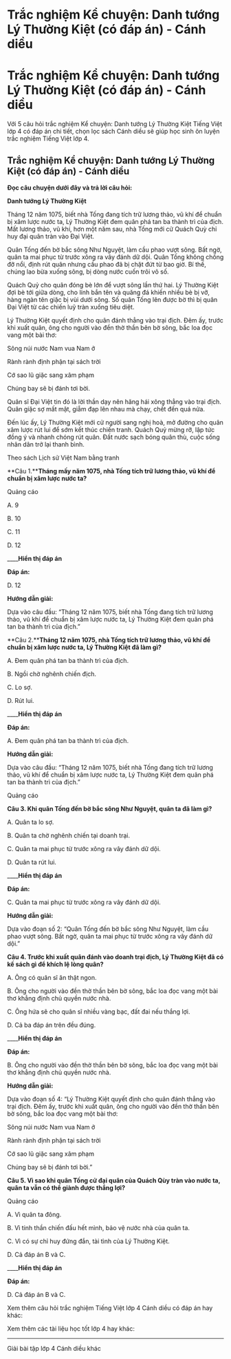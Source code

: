 # Trắc nghiệm Kể chuyện: Danh tướng Lý Thường Kiệt (có đáp án) - Cánh diều

# Trắc nghiệm Kể chuyện: Danh tướng Lý Thường Kiệt (có đáp án) - Cánh diều

Với 5 câu hỏi trắc nghiệm Kể chuyện: Danh tướng Lý Thường Kiệt Tiếng Việt lớp 4 có đáp án chi tiết, chọn lọc sách Cánh diều sẽ giúp học sinh ôn luyện trắc nghiệm Tiếng Việt lớp 4.

## Trắc nghiệm Kể chuyện: Danh tướng Lý Thường Kiệt (có đáp án) - Cánh diều

**Đọc câu chuyện dưới đây và trả lời câu hỏi:**

**Danh tướng Lý Thường Kiệt**

Tháng 12 năm 1075, biết nhà Tống đang tích trữ lương thảo, vũ khí để chuẩn bị xâm lược nước ta, Lý Thường Kiệt đem quân phá tan ba thành trì của địch. Mất lương thảo, vũ khí, hơn một năm sau, nhà Tống mới cử Quách Quỳ chỉ huy đại quân tràn vào Đại Việt.

Quân Tống đến bờ bắc sông Như Nguyệt, làm cầu phao vượt sông. Bất ngờ, quân ta mai phục từ trước xông ra vây đánh dữ dội. Quân Tống không chống đỡ nổi, định rút quân nhưng cầu phao đã bị chặt đứt từ bao giờ. Bí thế, chúng lao bừa xuống sông, bị dòng nước cuốn trôi vô số.

Quách Quỷ cho quân đóng bè lớn để vượt sông lần thứ hai. Lý Thường Kiệt đợi bè tới giữa dòng, cho lính bắn tên và quăng đá khiến nhiều bè bị vỡ, hàng ngàn tên giặc bị vùi dưới sông. Số quân Tống lên được bờ thì bị quân Đại Việt từ các chiến luỹ tràn xuống tiêu diệt.

Lý Thường Kiệt quyết định cho quân đánh thẳng vào trại địch. Đêm ấy, trước khi xuất quân, ông cho người vào đền thờ thần bên bờ sông, bắc loa đọc vang một bài thơ:

Sông núi nước Nam vua Nam ở

Rành rành định phận tại sách trời

Cớ sao lũ giặc sang xâm phạm

Chúng bay sẽ bị đánh tơi bời.

Quân sĩ Đại Việt tin đó là lời thần dạy nên hăng hái xông thẳng vào trại địch. Quân giặc sợ mất mật, giẫm đạp lên nhau mà chạy, chết đến quá nửa.

Đến lúc ấy, Lý Thường Kiệt mới cử người sang nghị hoà, mở đường cho quân xâm lược rút lui để sớm kết thúc chiến tranh. Quách Quỷ mừng rỡ, lập tức đồng ý và nhanh chóng rút quân. Đất nước sạch bóng quân thù, cuộc sống nhân dân trở lại thanh bình.

Theo sách Lịch sử Việt Nam bằng tranh

**Câu 1.****Tháng mấy năm 1075, nhà Tống tích trữ lương thảo, vũ khí để chuẩn bị xâm lược nước ta?**

Quảng cáo

A. 9

B. 10

C. 11

D. 12

____**Hiển thị đáp án**

**Đáp án:**

D. 12

**Hướng dẫn giải:**

Dựa vào câu đầu: “Tháng 12 năm 1075, biết nhà Tống đang tích trữ lương thảo, vũ khí để chuẩn bị xâm lược nước ta, Lý Thường Kiệt đem quân phá tan ba thành trì của địch.”

**Câu 2.****Tháng 12 năm 1075, nhà Tống tích trữ lương thảo, vũ khí để chuẩn bị xâm lược nước ta, Lý Thường Kiệt đã làm gì?**

A. Đem quân phá tan ba thành trì của địch.

B. Ngồi chờ nghênh chiến địch.

C. Lo sợ.

D. Rút lui.

____**Hiển thị đáp án**

**Đáp án:**

A. Đem quân phá tan ba thành trì của địch.

**Hướng dẫn giải:**

Dựa vào câu đầu: “Tháng 12 năm 1075, biết nhà Tống đang tích trữ lương thảo, vũ khí để chuẩn bị xâm lược nước ta, Lý Thường Kiệt đem quân phá tan ba thành trì của địch.”

Quảng cáo

**Câu 3. Khi quân Tống đến bờ bắc sông Như Nguyệt, quân ta đã làm gì?**

A. Quân ta lo sợ.

B. Quân ta chờ nghênh chiến tại doanh trại.

C. Quân ta mai phục từ trước xông ra vây đánh dữ dội.

D. Quân ta rút lui.

____**Hiển thị đáp án**

**Đáp án:**

C. Quân ta mai phục từ trước xông ra vây đánh dữ dội.

**Hướng dẫn giải:**

Dựa vào đoạn số 2: “Quân Tống đến bờ bắc sông Như Nguyệt, làm cầu phao vượt sông. Bất ngờ, quân ta mai phục từ trước xông ra vây đánh dữ dội.”

**Câu 4. Trước khi xuất quân đánh vào doanh trại địch, Lý Thường Kiệt đã có kế sách gì để khích lệ lòng quân?**

A. Ông có quân sĩ ăn thật ngon.

B. Ông cho người vào đền thờ thần bên bờ sông, bắc loa đọc vang một bài thơ khẳng định chủ quyền nước nhà.

C. Ông hứa sẽ cho quân sĩ nhiều vàng bạc, đất đai nếu thắng lợi.

D. Cả ba đáp án trên đều đúng.

____**Hiển thị đáp án**

**Đáp án:**

B. Ông cho người vào đền thờ thần bên bờ sông, bắc loa đọc vang một bài thơ khẳng định chủ quyền nước nhà.

**Hướng dẫn giải:**

Dựa vào đoạn số 4: “Lý Thường Kiệt quyết định cho quân đánh thẳng vào trại địch. Đêm ấy, trước khi xuất quân, ông cho người vào đền thờ thần bên bờ sông, bắc loa đọc vang một bài thơ:

Sông núi nước Nam vua Nam ở

Rành rành định phận tại sách trời

Cớ sao lũ giặc sang xâm phạm

Chúng bay sẽ bị đánh tơi bời.”

**Câu 5. Vì sao khi quân Tống cử đại quân của Quách Qùy tràn vào nước ta, quân ta vẫn có thể giành được thắng lợi?**

Quảng cáo

A. Vì quân ta đông.

B. Vì tinh thần chiến đấu hết mình, bảo vệ nước nhà của quân ta.

C. Vì có sự chỉ huy đứng đắn, tài tình của Lý Thường Kiệt.

D. Cả đáp án B và C.

____**Hiển thị đáp án**

**Đáp án:**

D. Cả đáp án B và C.

Xem thêm câu hỏi trắc nghiệm Tiếng Việt lớp 4 Cánh diều có đáp án hay khác:

Xem thêm các tài liệu học tốt lớp 4 hay khác:

* * *

Giải bài tập lớp 4 Cánh diều khác
